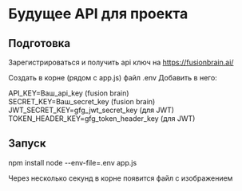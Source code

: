 # Будущее API для проекта

## Подготовка 
Зарегистрироваться и получить api ключ на https://fusionbrain.ai/

Создать в корне (рядом с app.js) файл .env
Добавить в него: 

API_KEY=Ваш_api_key (fusion brain)  
SECRET_KEY=Ваш_secret_key (fusion brain)  
JWT_SECRET_KEY=gfg_jwt_secret_key (для JWT)  
TOKEN_HEADER_KEY=gfg_token_header_key (для JWT)

## Запуск
npm install
node --env-file=.env app.js

Через несколько секунд в корне появится файл с изображением
